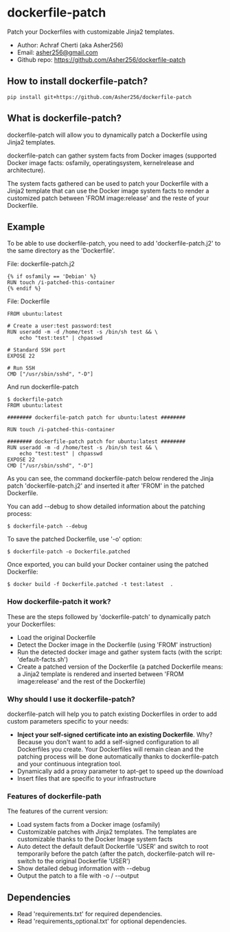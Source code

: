 # dockerfile-patch

Patch your Dockerfiles with customizable Jinja2 templates.

- Author: Achraf Cherti (aka Asher256)
- Email: asher256@gmail.com
- Github repo: https://github.com/Asher256/dockerfile-patch

## How to install dockerfile-patch?
```
pip install git+https://github.com/Asher256/dockerfile-patch
```

## What is dockerfile-patch?

dockerfile-patch will allow you to dynamically patch a Dockerfile using Jinja2
templates.

dockerfile-patch can gather system facts from Docker images (supported Docker
image facts: osfamily, operatingsystem, kernelrelease and architecture).

The system facts gathered can be used to patch your Dockerfile with a Jinja2
template that can use the Docker image system facts to render a customized
patch between 'FROM image:release' and the reste of your Dockerfile.

## Example

To be able to use dockerfile-patch, you need to add 'dockerfile-patch.j2' to
the same directory as the 'Dockerfile'.

File: dockerfile-patch.j2
```
{% if osfamily == 'Debian' %}
RUN touch /i-patched-this-container
{% endif %}
```

File: Dockerfile
```
FROM ubuntu:latest

# Create a user:test password:test
RUN useradd -m -d /home/test -s /bin/sh test && \
    echo "test:test" | chpasswd

# Standard SSH port
EXPOSE 22

# Run SSH
CMD ["/usr/sbin/sshd", "-D"]
```

And run dockerfile-patch
```
$ dockerfile-patch
FROM ubuntu:latest

######## dockerfile-patch patch for ubuntu:latest ########

RUN touch /i-patched-this-container

######## dockerfile-patch patch for ubuntu:latest ########
RUN useradd -m -d /home/test -s /bin/sh test && \
    echo "test:test" | chpasswd
EXPOSE 22
CMD ["/usr/sbin/sshd", "-D"]

```

As you can see, the command dockerfile-patch below rendered the Jinja patch
'dockerfile-patch.j2' and inserted it after 'FROM' in the patched Dockerfile.

You can add --debug to show detailed information about the patching process:
```
$ dockerfile-patch --debug
```

To save the patched Dockerfile, use '-o' option:
```
$ dockerfile-patch -o Dockerfile.patched
```

Once exported, you can build your Docker container using the patched Dockerfile:
```
$ docker build -f Dockerfile.patched -t test:latest  .
```

### How dockerfile-patch it work?

These are the steps followed by 'dockerfile-patch' to dynamically patch your
Dockerfiles:
- Load the original Dockerfile
- Detect the Docker image in the Dockerfile (using 'FROM' instruction)
- Run the detected docker image and gather system facts (with the script: 'default-facts.sh')
- Create a patched version of the Dockerfile (a patched Dockerfile means: a Jinja2 template is rendered and inserted between 'FROM image:release' and the rest of the Dockerfile)

### Why should I use it dockerfile-patch?

dockerfile-patch will help you to patch existing Dockerfiles in order to add
custom parameters specific to your needs:
- **Inject your self-signed certificate into an existing Dockerfile**. Why? Because
  you don't want to add a self-signed configuration to all Dockerfiles you
  create. Your Dockerfiles will remain clean and the patching process will be
  done automatically thanks to dockerfile-patch and your continuous integration
  tool.
- Dynamically add a proxy parameter to apt-get to speed up the download
- Insert files that are specific to your infrastructure

### Features of dockerfile-path
The features of the current version:
- Load system facts from a Docker image (osfamily)
- Customizable patches with Jinja2 templates. The templates are customizable thanks to the Docker Image system facts
- Auto detect the default default Dockerfile 'USER' and switch to root temporarily before the patch (after the patch, dockerfile-patch will re-switch to the original Dockerfile 'USER')
- Show detailed debug information with --debug
- Output the patch to a file with -o / --output

## Dependencies
- Read 'requirements.txt' for required dependencies.
- Read 'requirements_optional.txt' for optional dependencies.



